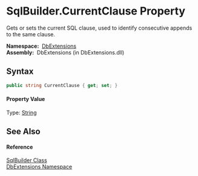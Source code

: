 SqlBuilder.CurrentClause Property
=================================
  Gets or sets the current SQL clause, used to identify consecutive appends to the same clause.

  **Namespace:**  [DbExtensions][1]  
  **Assembly:**  DbExtensions (in DbExtensions.dll)

Syntax
------

```csharp
public string CurrentClause { get; set; }
```

#### Property Value
Type: [String][2]

See Also
--------

#### Reference
[SqlBuilder Class][3]  
[DbExtensions Namespace][1]  

[1]: ../README.md
[2]: http://msdn.microsoft.com/en-us/library/s1wwdcbf
[3]: README.md